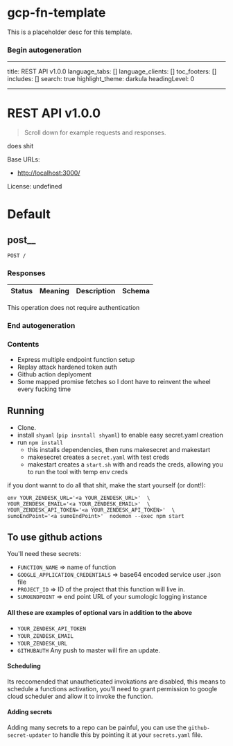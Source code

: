 # gcp-fn-template
This is a placeholder desc for this template.
### Begin autogeneration
---
title: REST API v1.0.0
language_tabs: []
language_clients: []
toc_footers: []
includes: []
search: true
highlight_theme: darkula
headingLevel: 0

---

<!-- Generator: Widdershins v4.0.1 -->

<h1 id="rest-api">REST API v1.0.0</h1>

> Scroll down for example requests and responses.

does shit

Base URLs:

* <a href="http://localhost:3000/">http://localhost:3000/</a>

 License: undefined

<h1 id="rest-api-default">Default</h1>

## post__

`POST /`

<h3 id="post__-responses">Responses</h3>

|Status|Meaning|Description|Schema|
|---|---|---|---|

<aside class="success">
This operation does not require authentication
</aside>


### End autogeneration




### Contents
- Express multiple endpoint function setup
- Replay attack hardened token auth
- Github action deplyoment
- Some mapped promise fetches so I dont have to reinvent the wheel every fucking time


## Running
- Clone.
- install `shyaml` (`pip insntall shyaml`) to enable easy secret.yaml creation
- run `npm install` 
	- this installs dependencies, then runs makesecret and makestart
	- makesecret creates a `secret.yaml` with test creds
	- makestart creates a `start.sh` with and reads the creds, allowing you to run the tool with temp env creds
	
if you dont wannt to do all that shit, make the start yourself (or dont!):
```
env YOUR_ZENDESK_URL='<a YOUR_ZENDESK_URL>'  \
YOUR_ZENDESK_EMAIL='<a YOUR_ZENDESK_EMAIL>'  \
YOUR_ZENDESK_API_TOKEN='<a YOUR_ZENDESK_API_TOKEN>'  \
sumoEndPoint='<a sumoEndPoint>'  nodemon --exec npm start
```


## To use github actions
You'll need these secrets:
- `FUNCTION_NAME` => name of function
- `GOOGLE_APPLICATION_CREDENTIALS` => base64 encoded service user .json file
- `PROJECT_ID` => ID of the project that this function will live in.
- `SUMOENDPOINT` => end point URL of your sumologic logging instance

#### All these are examples of optional vars in addition to the above
- `YOUR_ZENDESK_API_TOKEN`
- `YOUR_ZENDESK_EMAIL`
- `YOUR_ZENDESK_URL`
- `GITHUBAUTH`
Any push to master will fire an update.

#### Scheduling
Its reccomended that unautheticated invokations are disabled, this means to schedule a functions activation, you'll need to grant permission to google cloud scheduler and allow it to invoke the function. 

#### Adding secrets
Adding many secrets to a repo can be painful, you can use the `github-secret-updater` to handle this by pointing it at your `secrets.yaml` file.

